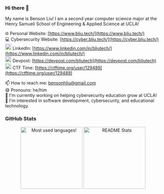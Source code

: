 ### Hi there 👋

My name is Benson Liu! I am a second year computer science major at the Henry Samueli School of Engineering & Applied Science at UCLA!

🌐 Personal Website: [https://www.bliu.tech/](https://www.bliu.tech/) \
💻 Cybersecurity Website: [https://cyber.bliu.tech/](https://cyber.bliu.tech/) \
<img src="https://upload.wikimedia.org/wikipedia/commons/c/ca/LinkedIn_logo_initials.png" width=20px /> LinkedIn: [https://www.linkedin.com/in/bliutech/](https://www.linkedin.com/in/bliutech/) \
<img src="https://pbs.twimg.com/profile_images/625987202909085696/KKYbLP8y_400x400.jpg" width=20px /> Devpost: [https://devpost.com/bliutech](https://devpost.com/bliutech) \
<img src="https://pbs.twimg.com/profile_images/2189766987/ctftime-logo-avatar_400x400.png" width=20px /> CTF Time: [https://ctftime.org/user/129489](https://ctftime.org/user/129489)

📫 How to reach me: bensonhliu@gmail.com\
😄 Pronouns: he/him\
🔭 I'm currently working on helping cybersecurity education grow at UCLA!\
💬 I'm interested in software development, cybersecurity, and educational technology.

### GitHub Stats
<p align="center">
  <img src="https://github-readme-stats.vercel.app/api/top-langs/?username=bliutech&layout=compact&theme=vue&hide=jupyter%20notebook" alt="Most used languages!" height=200 />
  <img src="https://github-readme-stats.vercel.app/api?username=bliutech&show_icons=true&count_private=true&theme=vue&hide_rank=true" alt="README Stats" height=200 />
</p>

<!--
- 🌱 I’m currently learning ...
- 👯 I’m looking to collaborate on ...
- 🤔 I’m looking for help with ...
- ⚡ Fun fact: ...
-->
